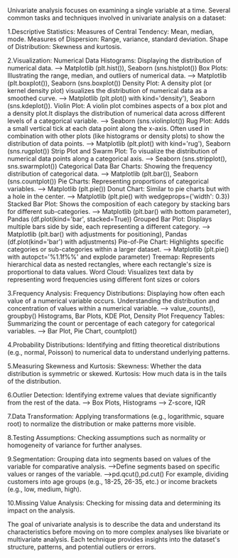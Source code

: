 Univariate analysis focuses on examining a single variable at a time. Several common tasks and techniques involved in univariate analysis on a dataset:

1.Descriptive Statistics:
    Measures of Central Tendency: Mean, median, mode.
    Measures of Dispersion: Range, variance, standard deviation.
    Shape of Distribution: Skewness and kurtosis.

2.Visualization:
    Numerical Data
        Histograms: Displaying the distribution of numerical data. --> Matplotlib (plt.hist()), Seaborn (sns.histplot())
        Box Plots: Illustrating the range, median, and outliers of numerical data. --> Matplotlib (plt.boxplot()), Seaborn (sns.boxplot())
        Density Plot: A density plot (or kernel density plot) visualizes the distribution of numerical data as a smoothed curve. --> Matplotlib (plt.plot() with kind='density'), Seaborn (sns.kdeplot()).
        Violin Plot: A violin plot combines aspects of a box plot and a density plot.It displays the distribution of numerical data across different levels of a categorical variable. --> Seaborn (sns.violinplot())
        Rug Plot: Adds a small vertical tick at each data point along the x-axis. Often used in combination with other plots (like histograms or density plots) to show the distribution of data points. --> Matplotlib (plt.plot() with kind='rug'), Seaborn (sns.rugplot())
        Strip Plot and Swarm Plot: To visualize the distribution of numerical data points along a categorical axis. --> Seaborn (sns.stripplot(), sns.swarmplot())
    Categorical Data
        Bar Charts: Showing the frequency distribution of categorical data. --> Matplotlib (plt.bar()), Seaborn (sns.countplot())
        Pie Charts: Representing proportions of categorical variables. --> Matplotlib (plt.pie())
        Donut Chart: Similar to pie charts but with a hole in the center. --> Matplotlib (plt.pie() with wedgeprops={'width': 0.3})
        Stacked Bar Plot: Shows the composition of each category by stacking bars for different sub-categories. --> Matplotlib (plt.bar() with bottom parameter), Pandas (df.plot(kind='bar', stacked=True))
        Grouped Bar Plot: Displays multiple bars side by side, each representing a different category. --> Matplotlib (plt.bar() with adjustments for positioning), Pandas (df.plot(kind='bar') with adjustments)
        Pie-of-Pie Chart: Highlights specific categories or sub-categories within a larger dataset. --> Matplotlib (plt.pie() with autopct='%1.1f%%' and explode parameter)
        Treemap: Represents hierarchical data as nested rectangles, where each rectangle's size is proportional to data values.
        Word Cloud: Visualizes text data by representing word frequencies using different font sizes or colors

3.Frequency Analysis:
    Frequency Distributions: Displaying how often each value of a numerical variable occurs. 
                             Understanding the distribution and concentration of values within a numerical variable. --> value_counts(), groupby()
                             Histograms, Bar Plots, KDE Plot, Density Plot 
    Frequency Tables: Summarizing the count or percentage of each category for categorical variables. --> Bar Plot, Pie Chart, countplot()
    
4.Probability Distributions:
    Identifying and fitting theoretical distributions (e.g., normal, Poisson) to numerical data to understand underlying patterns.

5.Measuring Skewness and Kurtosis:
    Skewness: Whether the data distribution is symmetric or skewed.
    Kurtosis: How much data is in the tails of the distribution.

6.Outlier Detection:
    Identifying extreme values that deviate significantly from the rest of the data. --> Box Plots, Histograms --> Z-score, IQR

7.Data Transformation:
    Applying transformations (e.g., logarithmic, square root) to normalize the distribution or make patterns more visible.

8.Testing Assumptions:
    Checking assumptions such as normality or homogeneity of variance for further analyses.

9.Segmentation:
    Grouping data into segments based on values of the variable for comparative analysis. -->Define segments based on specific values or ranges of the variable. -->pd.qcut(),pd.cut()
                                                 For example, dividing customers into age groups (e.g., 18-25, 26-35, etc.) or income brackets (e.g., low, medium, high).

10.Missing Value Analysis:
    Checking for missing data and determining its impact on the analysis.

The goal of univariate analysis is to describe the data and understand its characteristics before moving on to more complex analyses 
like bivariate or multivariate analysis. Each technique provides insights into the dataset's structure, patterns, and potential outliers or errors.